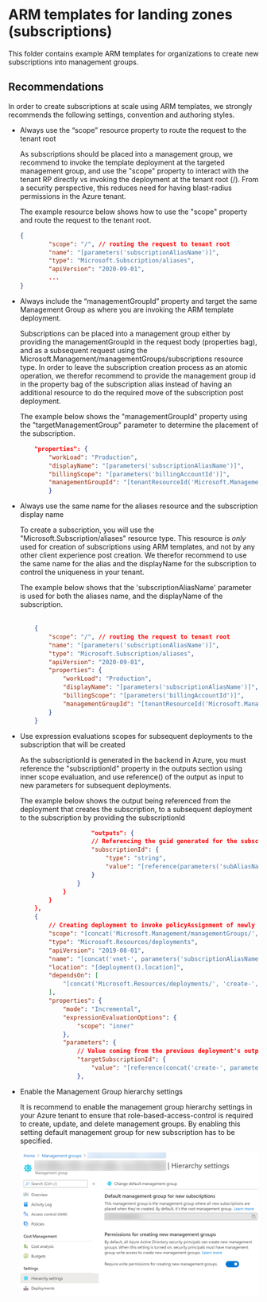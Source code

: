 # ARM templates for landing zones (subscriptions)

This folder contains example ARM templates for organizations to create new subscriptions into management groups.

## Recommendations

In order to create subscriptions at scale using ARM templates, we strongly recommends the following settings, convention and authoring styles.

* Always use the “scope” resource property to route the request to the tenant root

    As subscriptions should be placed into a management group, we recommend to invoke the template deployment at the targeted management group, and use the "scope" property to interact with the tenant RP directly vs invoking the deployment at the tenant root (/). From a security perspective, this reduces need for having blast-radius permissions in the Azure tenant.

    The example resource below shows how to use the "scope" property and route the request to the tenant root.

    ````json
    {
            "scope": "/", // routing the request to tenant root
            "name": "[parameters('subscriptionAliasName')]",
            "type": "Microsoft.Subscription/aliases",
            "apiVersion": "2020-09-01",
            ...
    }
    ````

* Always include the “managementGroupId” property and target the same Management Group as where you are invoking the ARM template deployment.

    Subscriptions can be placed into a management group either by providing the managementGroupId in the request body (properties bag), and as a subsequent request using the Microsoft.Management/managementGroups/subscriptions resource type.
    In order to leave the subscription creation process as an atomic operation, we therefor recommend to provide the management group id in the property bag of the subscription alias instead of having an additional resource to do the required move of the subscription post deployment.

    The example below shows the "managementGroupId" property using the "targetManagementGroup" parameter to determine the placement of the subscription.

    ````json
        "properties": {
            "workLoad": "Production",
            "displayName": "[parameters('subscriptionAliasName')]",
            "billingScope": "[parameters('billingAccountId')]",
            "managementGroupId": "[tenantResourceId('Microsoft.Management/managementGroups/', parameters('targetManagementGroup'))]"
            }
    ````

* Always use the same name for the aliases resource and the subscription display name

    To create a subscription, you will use the "Microsoft.Subscription/aliases" resource type. This resource is _only_ used for creation of subscriptions using ARM templates, and not by any other client experience post creation. We therefor recommend to use the same name for the alias and the displayName for the subscription to control the uniqueness in your tenant.

    The example below shows that the 'subscriptionAliasName' parameter is used for both the aliases name, and the displayName of the subscription.

    ````json

        {
            "scope": "/", // routing the request to tenant root
            "name": "[parameters('subscriptionAliasName')]",
            "type": "Microsoft.Subscription/aliases",
            "apiVersion": "2020-09-01",
            "properties": {
                "workLoad": "Production",
                "displayName": "[parameters('subscriptionAliasName')]",
                "billingScope": "[parameters('billingAccountId')]",
                "managementGroupId": "[tenantResourceId('Microsoft.Management/managementGroups/', parameters('targetManagementGroup'))]"
            }
        }
    ````

* Use expression evaluations scopes for subsequent deployments to the subscription that will be created

    As the subscriptionId is generated in the backend in Azure, you must reference the "subscriptionId" property in the outputs section using inner scope evaluation, and use reference() of the output as input to new parameters for subsequent deployments.

    The example below shows the output being referenced from the deployment that creates the subscription, to a subsequent deployment to the subscription by providing the subscriptionId

    ````json
                        "outputs": {
                        // Referencing the guid generated for the subscription to be used in subsequent (optional) deployments to this subscription
                        "subscriptionId": {
                            "type": "string",
                            "value": "[reference(parameters('subAliasName')).subscriptionId]"
                        }
                    }
                }
            }
        },
        {
            // Creating deployment to invoke policyAssignment of newly created subscription
            "scope": "[concat('Microsoft.Management/managementGroups/', parameters('targetManagementGroup'))]",
            "type": "Microsoft.Resources/deployments",
            "apiVersion": "2019-08-01",
            "name": "[concat('vnet-', parameters('subscriptionAliasName'))]",
            "location": "[deployment().location]",
            "dependsOn": [
                "[concat('Microsoft.Resources/deployments/', 'create-', parameters('subscriptionAliasName'))]"
            ],
            "properties": {
                "mode": "Incremental",
                "expressionEvaluationOptions": {
                    "scope": "inner"
                },
                "parameters": {
                    // Value coming from the previous deployment's output inner scope to be used to target subscription deployments
                    "targetSubscriptionId": {
                        "value": "[reference(concat('create-', parameters('subscriptionAliasName'))).outputs.subscriptionId.value]"
                    },
    ````

* Enable the Management Group hierarchy settings

    It is recommend to enable the management group hierarchy settings in your Azure tenant to ensure that role-based-access-control is required to create, update, and delete management groups. By enabling this setting default management group for new subscription has to be specified.

    ![management group hierarchy settings](../../docs/wiki/media/mg-hierarchy-settings.png)
